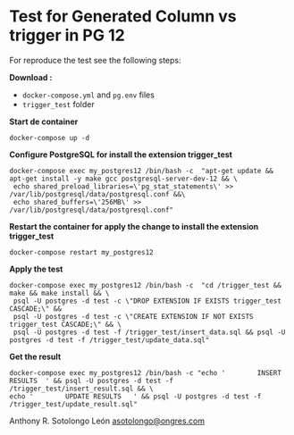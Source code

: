 Test  for Generated Column vs trigger in PG 12
======================================

For reproduce the test see the following steps:

**Download :**
* `docker-compose.yml` and `pg.env` files 
* `trigger_test` folder 

**Start de container**
 ```
 docker-compose up -d
 ```
 
**Configure PostgreSQL for install the extension trigger_test**
 ```
 docker-compose exec my_postgres12 /bin/bash -c  "apt-get update && apt-get install -y make gcc postgresql-server-dev-12 && \
  echo shared_preload_libraries=\'pg_stat_statements\' >> /var/lib/postgresql/data/postgresql.conf &&\
  echo shared_buffers=\'256MB\' >> /var/lib/postgresql/data/postgresql.conf" 
 ```
 
**Restart the container for apply the change to install the extension trigger_test**
 ```
 docker-compose restart my_postgres12
 ```
 
**Apply the test**
 ```
 docker-compose exec my_postgres12 /bin/bash -c  "cd /trigger_test && make && make install && \
  psql -U postgres -d test -c \"DROP EXTENSION IF EXISTS trigger_test CASCADE;\" && 
  psql -U postgres -d test -c \"CREATE EXTENSION IF NOT EXISTS trigger_test CASCADE;\" && \
  psql -U postgres -d test -f /trigger_test/insert_data.sql && psql -U postgres -d test -f /trigger_test/update_data.sql" 
 ```

**Get the result**
 ```
 docker-compose exec my_postgres12 /bin/bash -c "echo '        INSERT RESULTS  ' && psql -U postgres -d test -f /trigger_test/insert_result.sql && \
 echo '        UPDATE RESULTS   ' && psql -U postgres -d test -f /trigger_test/update_result.sql"
 ```

Anthony R. Sotolongo León
asotolongo@ongres.com

